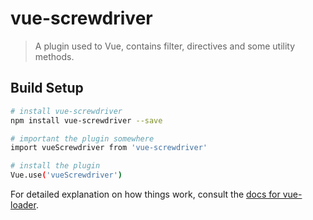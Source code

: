 # vue-screwdriver

> A plugin used to Vue, contains filter, directives and some utility methods.

## Build Setup

``` bash
# install vue-screwdriver
npm install vue-screwdriver --save

# important the plugin somewhere
import vueScrewdriver from 'vue-screwdriver'

# install the plugin
Vue.use('vueScrewdriver')
```

For detailed explanation on how things work, consult the [docs for vue-loader](http://vuejs.github.io/vue-loader).
